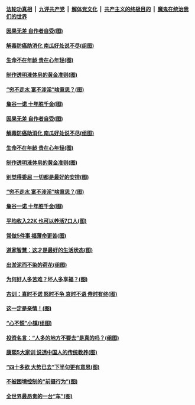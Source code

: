 ####  [法轮功真相](../../../../basic/blob/master/README.md?t=07012131) &nbsp;|&nbsp; [九评共产党](../../../../9ping.md/blob/master/README.md?t=07012131) &nbsp;|&nbsp; [解体党文化](../../../../jtdwh.md/blob/master/README.md?t=07012131)  &nbsp;|&nbsp; [共产主义的终极目的](../../../../gczydzjmd.md/blob/master/README.md?t=07012131) &nbsp;|&nbsp; [魔鬼在统治我们的世界](../../../../mgztzwmdsj.md/blob/master/README.md?t=07012131) 

#### [因果无差 自作者自受(图)](../pages/p8/938272.md?t=07012131) 

#### [解毒防癌助消化 南瓜好处说不尽(组图)](../pages/p8/937975.md?t=07012131) 

#### [生命不在年龄 贵在心年轻(图)](../pages/p8/937698.md?t=07012131) 

#### [制作透明液体皂的黄金准则(图)](../pages/p8/938207.md?t=07012131) 

#### [“穷不走水 富不涉淫”啥意思？(图)](../pages/p8/938176.md?t=07012131) 

#### [詹谷一诺 十年胜千金(图)](../pages/p8/937705.md?t=07012131) 

#### [因果无差 自作者自受(图)](../pages/p8/938272.md?t=07012131) 

#### [解毒防癌助消化 南瓜好处说不尽(组图)](../pages/p8/937975.md?t=07012131) 

#### [生命不在年龄 贵在心年轻(图)](../pages/p8/937698.md?t=07012131) 

#### [制作透明液体皂的黄金准则(图)](../pages/p8/938207.md?t=07012131) 

#### [别觉得委屈 一切都是最好的安排(图)](../pages/p8/921940.md?t=07012131) 

#### [“穷不走水 富不涉淫”啥意思？(图)](../pages/p8/938176.md?t=07012131) 

#### [詹谷一诺 十年胜千金(图)](../pages/p8/937705.md?t=07012131) 

#### [平均收入22K 也可以养活7口人(图)](../pages/p8/938104.md?t=07012131) 

#### [常做5件事 福薄命更苦(图)](../pages/p8/937990.md?t=07012131) 

#### [道家智慧：这才是最好的生活状态(图)](../pages/p8/900827.md?t=07012131) 

#### [出淤泥而不染的荷花(组图)](../pages/p8/937863.md?t=07012131) 

#### [为何好人多苦难？坏人多享福？(图)](../pages/p8/937938.md?t=07012131) 

#### [古训：喜时不诺 怒时不争 哀时不语 倦时有终(图)](../pages/p8/937482.md?t=07012131) 

#### [这一定是亲情！(图)](../pages/p8/937905.md?t=07012131) 

#### [“心不慌”小镇(组图)](../pages/p8/937484.md?t=07012131) 

#### [投资名言：“人多的地方不要去”是真的吗？(组图)](../pages/p8/937855.md?t=07012131) 

#### [康熙5大家训 说透中国人的传统教养(图)](../pages/p8/937696.md?t=07012131) 

#### [“四十多欲 大势已去”下半句更有意思(图)](../pages/p8/937811.md?t=07012131) 

#### [不被困境控制的“前摄行为”(图)](../pages/p8/937145.md?t=07012131) 

#### [全世界最昂贵的一台“车”(图)](../pages/p8/937477.md?t=07012131) 

